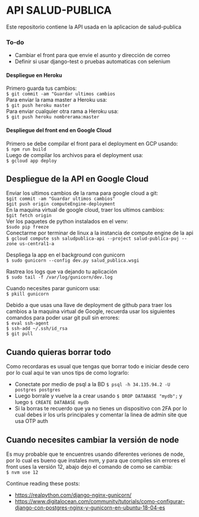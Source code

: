 # API SALUD-PUBLICA

Este repositorio contiene la API usada en la aplicacion de salud-publica

### To-do
- Cambiar el front para que envie el asunto y dirección de correo
- Definir si usar django-test o pruebas automaticas con selenium

#### Despliegue en Heroku
Primero guarda tus cambios:\
`$ git commit -am "Guardar ultimos cambios`\
Para enviar la rama master a Heroku usa:\
`$ git push heroku master`\
Para enviar cualquier otra rama a Heroku usa:\
`$ git push heroku nombrerama:master`

#### Despliegue del front end en Google Cloud
Primero se debe compilar el front para el deployment en GCP usando:\
`$ npm run build`\
Luego de compilar los archivos para el deployment usa:\
`$ gcloud app deploy`

## Despliegue de la API en Google Cloud
Enviar los ultimos cambios de la rama para google cloud a git:\
`$git commit -am "Guardar ultimos cambios"`\
`$git push origin computeEngine-deployment`\
En la maquina virtual de google cloud, traer los ultimos cambios:\
`$git fetch origin`\
Ver los paquetes de python instalados en el venv:\
`$sudo pip freeze`\
Conectarme por terminar de linux a la instancia de compute engine de la api\
`$ gcloud compute ssh saludpublica-api --project salud-publica-puj --zone us-central1-a`

Despliega la app en el background con gunicorn\
`$ sudo gunicorn --config dev.py salud_publica.wsgi`

Rastrea los logs que va dejando tu aplicación\
`$ sudo tail -f /var/log/gunicorn/dev.log`

Cuando necesites parar gunicorn usa:\
`$ pkill gunicorn`

Debido a que usas una llave de deployment de github para traer los cambios
a la maquina virtual de Google, recuerda usar los siguientes comandos para
poder usar git pull sin errores:\
`$ eval ssh-agent`\
`$ ssh-add ~/.ssh/id_rsa`\
`$ git pull`

## Cuando quieras borrar todo
Como recordaras es usual que tengas que borrar todo e iniciar desde cero
por lo cual aqui te van unos tips de como lograrlo:
- Conectate por medio de psql a la BD `$ psql -h 34.135.94.2 -U postgres postgres`
- Luego borrale y vuelve la a crear usando `$ DROP DATABASE "mydb";` y luego `$ CREATE DATABASE mydb`
- Si la borras te recuerdo que ya no tienes un dispositivo con 2FA por lo cual debes ir los urls principales y comentar la linea
de admin site que usa OTP auth
## Cuando necesites cambiar la versión de node
Es muy probable que te encuentres usando diferentes veriones de node, por lo cual es bueno que instales nvm, y para que compiles sin errores el front uses la versión 12, abajo dejo el comando de como se cambia:\
`$ nvm use 12`



Continue reading these posts:
- https://realpython.com/django-nginx-gunicorn/
- https://www.digitalocean.com/community/tutorials/como-configurar-django-con-postgres-nginx-y-gunicorn-en-ubuntu-18-04-es